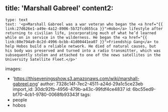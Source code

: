 title: 'Marshall Gabreel'
content2:
  -
    type: text
    text: '<p>Marshall Gabreel was a war veteran who began the <a href="{{ link:27d626e1-a49e-4a12-8906-5b72fcd655ca }}">Hobo</a> lifestyle after returning to civilian life, incorporating much of what he’d learned while on in service in the wilderness. He began the <a href="{{ link:80e794a9-8c2d-4996-bcbb-41d00441ea07 }}">Friendship Gang</a> to help Hobos build a reliable network. He died of natural causes, but his body was preserved and turned into a radio transmitter, which was subsequently stolen and attached to one of the news satellites in the University Satellite Fleet.</p>'
images:
  - 'https://thiseveningsshow.s3.amazonaws.com/wiki/marshall-gabreel.png'
author: 7328c14f-7ec2-4511-a24d-29a1c5ce23eb
import_id: 30dc92fb-4956-479b-a43c-99fdf4ce4837
id: 6bc55ed9-bf70-4cb1-9780-0068fb93343f
tags:
  - people
  - hobos
